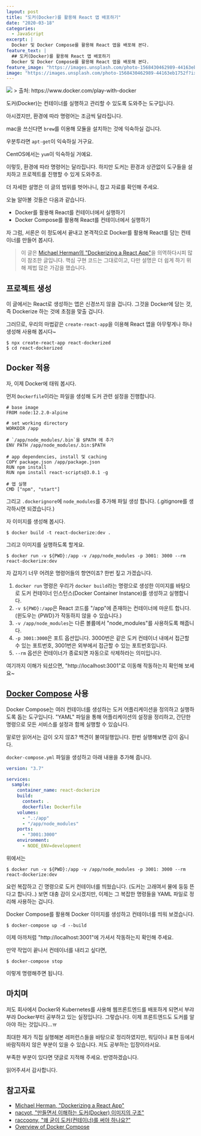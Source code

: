 ```yaml
---
layout: post
title: "도커(Docker)를 활용해 React 앱 배포하기"
date: "2020-03-18"
categories:
  - JavaScript
excerpt: |
  Docker 및 Docker Compose를 활용해 React 앱을 배포해 본다.
feature_text: |
  ## 도커(Docker)를 활용해 React 앱 배포하기
  Docker 및 Docker Compose를 활용해 React 앱을 배포해 본다.
feature_image: "https://images.unsplash.com/photo-1568430462989-44163eb1752f?ixlib=rb-1.2.1&ixid=eyJhcHBfaWQiOjEyMDd9&auto=format&fit=crop&w=1352&q=80"
image: "https://images.unsplash.com/photo-1568430462989-44163eb1752f?ixlib=rb-1.2.1&ixid=eyJhcHBfaWQiOjEyMDd9&auto=format&fit=crop&w=1352&q=80"
---
```


<img src="https://www.docker.com/sites/default/files/d8/styles/large/public/2020-01/Moby%20Group.jpeg?itok=03bZ6d6y">
> 출처: https://www.docker.com/play-with-docker

도커(Docker)는 컨테이너를 실행하고 관리할 수 있도록 도와주는 도구입니다.

아시겠지만, 환경에 따라 명령어는 조금씩 달라집니다.

mac을 쓰신다면 `brew`를 이용해 모듈을 설치하는 것에 익숙하실 겁니다.

우분투라면 `apt-get`이 익숙하실 거구요.

CentOS에서는 `yum`이 익숙하실 거예요.

이렇듯, 환경에 따라 명령어는 달라집니다.
하지만 도커는 환경과 상관없이 도구들을 설치하고 프로젝트를 진행할 수 있게 도와주죠.

더 자세한 설명은 이 글의 범위를 벗어나니, 참고 자료를 확인해 주세요.

오늘 알아볼 것들은 다음과 같습니다.

- Docker를 활용해 React를 컨테이너에서 실행하기
- Docker Compose를 활용해 React를 컨테이너에서 실행하기

자 그럼, 서론은 이 정도에서 끝내고 본격적으로 Docker를 활용해 React를 담는 컨테이너를 만들어 봅시다.

> 이 글은 [Michael Herman의 "Dockerizing a React App"](https://mherman.org/blog/dockerizing-a-react-app/)을 의역하다시피 많이 참조한 글입니다. 핵심 구현 코드는 그대로이고, 다만 설명은 더 쉽게 하기 위해 제법 많은 가감을 했습니다.

## 프로젝트 생성

이 글에서는 React로 생성하는 앱은 신경쓰지 않을 겁니다.
그것을 Docker에 담는 것, 즉 Dockerize 하는 것에 초점을 맞출 겁니다.

그러므로, 우리의 마법같은 `create-react-app`을 이용해 React 앱을 아무렇게나 하나 생성해 사용해 봅시다~

```shell
$ npx create-react-app react-dockerized
$ cd react-dockerized
```

## Docker 적용

자, 이제 Docker에 태워 봅시다.

먼저 `Dockerfile`이라는 파일을 생성해 도커 관련 설정을 진행합니다.

```docker
# base image
FROM node:12.2.0-alpine

# set working directory
WORKDIR /app

# `/app/node_modules/.bin`을 $PATH 에 추가
ENV PATH /app/node_modules/.bin:$PATH

# app dependencies, install 및 caching
COPY package.json /app/package.json
RUN npm install
RUN npm install react-scripts@3.0.1 -g

# 앱 실행
CMD ["npm", "start"]
```

그리고 `.dockerignore`에 `node_modules`를 추가해 파일 생성 합니다.
(.gitignore를 생각하시면 되겠습니다.)

자 이미지를 생성해 봅시다.

```shell
$ docker build -t react-dockerize:dev .
```

그리고 이미지를 실행하도록 할게요.

```shell
$ docker run -v ${PWD}:/app -v /app/node_modules -p 3001: 3000 --rm react-dockerize:dev
```

자 갑자기 너무 어려운 명령어들의 향연이죠?
한번 짚고 가겠습니다.

1. `docker run` 명령은 우리가 `docker build`라는 명령으로 생성한 이미지를 바탕으로 도커 컨테이너 인스턴스(Docker Container Instance)를 생성하고 실행합니다.
2. `-v ${PWD}:/app`은 React 코드를 "/app"에 존재하는 컨테이너에 마운트 합니다.(윈도우는 {PWD}가 작동하지 않을 수 있습니다.)
3. `-v /app/node_modules`는 다른 볼륨에서 "node_modules"를 사용하도록 해줍니다.
4. `-p 3001:3000`은 포트 옵션입니다. 3000번은 같은 도커 컨테이너 내에서 접근할 수 있는 포트번호, 3001번은 외부에서 접근할 수 있는 포트번호입니다.
5. `--rm` 옵션은 컨테이너가 종료되면 자동으로 삭제하라는 의미입니다.

여기까지 이해가 되셨으면, "http://localhost:3001"로 이동해 작동하는지 확인해 보세요~

## [Docker Compose](https://docs.docker.com/compose/) 사용

Docker Compose는 여러 컨테이너를 생성하는 도커 어플리케이션을 정의하고 실행하도록 돕는 도구입니다.
"YAML" 파일을 통해 어플리케이션의 설정을 정리하고, 간단한 명령으로 모든 서비스를 설정과 함께 실행할 수 있습니다.

말로만 읽어서는 감이 오지 않죠?
백견이 불여일행입니다. 한번 실행해보면 감이 옵니다.

`docker-compose.yml` 파일을 생성하고 아래 내용을 추가해 줍니다.

```yaml
version: "3.7"

services:
  sample:
    container_name: react-dockerize
    build:
      context: .
      dockerfile: Dockerfile
    volumes:
      - ".:/app"
      - "/app/node_modules"
    ports:
      - "3001:3000"
    environment:
      - NODE_ENV=development
```

위에서는

```shell
$ docker run -v ${PWD}:/app -v /app/node_modules -p 3001: 3000 --rm react-dockerize:dev
```

요런 복잡하고 긴 명령으로 도커 컨테이너를 띄웠습니다. (도커는 고래여서 물에 둥둥 뜬다고 합니다..)
보면 대충 감이 오시겠지만, 이제는 그 복잡한 명령들을 YAML 파일로 정리해 사용하는 겁니다.

Docker Compose를 활용해 Docker 이미지를 생성하고 컨테이너를 띄워 보겠습니다.

```shell
$ docker-compose up -d --build
```

이제 아까처럼 "http://localhost:3001"에 가셔서 작동하는지 확인해 주세요.

만약 작업이 끝나서 컨테이너를 내리고 싶다면,

```shell
$ docker-compose stop
```

이렇게 명령해주면 됩니다.

## 마치며

저도 회사에서 Docker와 Kubernetes를 사용해 웹프론트엔드를 배포하게 되면서 부랴부랴 Docker부터 공부하고 있는 실정입니다.
그렇습니다.
이제 프론트엔드도 도커를 알아야 하는 것입니다...ㅠ

최대한 제가 직접 실행해본 레퍼런스들을 바탕으로 정리하였지만,
워딩이나 표현 등에서 바람직하지 않은 부분이 있을 수 있습니다.
저도 공부하는 입장이라서요.

부족한 부분이 있다면 댓글로 지적해 주세요.
반영하겠습니다.

읽어주셔서 감사합니다.

## 참고자료

- [Michael Herman, "Dockerizing a React App"](https://mherman.org/blog/dockerizing-a-react-app/)
- [nacyot, "만들면서 이해하는 도커(Docker) 이미지의 구조"](https://www.44bits.io/ko/post/how-docker-image-work)
- [raccoony, "왜 굳이 도커(컨테이너)를 써야 하나요?"](https://www.44bits.io/ko/post/why-should-i-use-docker-container)
- [Overview of Docker Compose](https://docs.docker.com/compose/)
